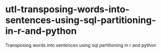 # utl-transposing-words-into-sentences-using-sql-partitioning-in-r-and-python
Transposing words into sentences using sql partitioning in r and python 
